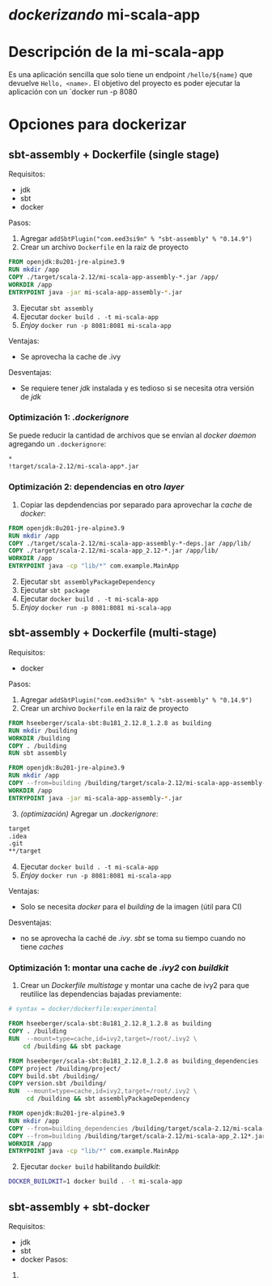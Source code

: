 # _dockerizando_ mi-scala-app

# Descripción de la mi-scala-app
Es una aplicación sencilla que solo tiene un endpoint `/hello/${name}` que devuelve `Hello, <name>.`
El objetivo del proyecto es poder ejecutar la aplicación con un `docker run -p 8080

# Opciones para dockerizar
## sbt-assembly + Dockerfile (single stage)
Requisitos:
- jdk
- sbt
- docker

Pasos:
1. Agregar `addSbtPlugin("com.eed3si9n" % "sbt-assembly" % "0.14.9")`
2. Crear un archivo `Dockerfile` en la raiz de proyecto 
```dockerfile
FROM openjdk:8u201-jre-alpine3.9
RUN mkdir /app
COPY ./target/scala-2.12/mi-scala-app-assembly-*.jar /app/
WORKDIR /app
ENTRYPOINT java -jar mi-scala-app-assembly-*.jar
```
3. Ejecutar `sbt assembly`
4. Ejecutar `docker build . -t mi-scala-app`
5. _Enjoy_ `docker run -p 8081:8081 mi-scala-app`

Ventajas:
- Se aprovecha la cache de .ivy

Desventajas:
- Se requiere tener _jdk_ instalada y es tedioso si se necesita otra versión de _jdk_

### Optimización 1: _.dockerignore_
Se puede reducir la cantidad de archivos que se envían al _docker daemon_ agregando un `.dockerignore`:
```bash
*
!target/scala-2.12/mi-scala-app*.jar
```
### Optimización 2: dependencias en otro _layer_
1. Copiar las depdendencias por separado para aprovechar la _cache_ de _docker_:
```dockerfile
FROM openjdk:8u201-jre-alpine3.9
RUN mkdir /app
COPY ./target/scala-2.12/mi-scala-app-assembly-*-deps.jar /app/lib/
COPY ./target/scala-2.12/mi-scala-app_2.12-*.jar /app/lib/
WORKDIR /app
ENTRYPOINT java -cp "lib/*" com.example.MainApp
```
2. Ejecutar `sbt assemblyPackageDependency`
2. Ejecutar `sbt package`
3. Ejecutar `docker build . -t mi-scala-app`
4. _Enjoy_ `docker run -p 8081:8081 mi-scala-app` 

## sbt-assembly + Dockerfile (multi-stage)
Requisitos:
- docker

Pasos:
1. Agregar `addSbtPlugin("com.eed3si9n" % "sbt-assembly" % "0.14.9")`
2. Crear un archivo `Dockerfile` en la raiz de proyecto 
```dockerfile
FROM hseeberger/scala-sbt:8u181_2.12.8_1.2.8 as building
RUN mkdir /building
WORKDIR /building
COPY . /building
RUN sbt assembly

FROM openjdk:8u201-jre-alpine3.9
RUN mkdir /app
COPY --from=building /building/target/scala-2.12/mi-scala-app-assembly-*.jar /app/
WORKDIR /app
ENTRYPOINT java -jar mi-scala-app-assembly-*.jar
```
3. _(optimización)_ Agregar un _.dockerignore_:
```bash
target
.idea
.git
**/target
``` 
4. Ejecutar `docker build . -t mi-scala-app`
5. _Enjoy_ `docker run -p 8081:8081 mi-scala-app`

Ventajas:
- Solo se necesita _docker_ para el _building_ de la imagen (útil para CI)

Desventajas:
- no se aprovecha la caché de _.ivy_. _sbt_ se toma su tiempo cuando no tiene _caches_

### Optimización 1: montar una cache de _.ivy2_ con _buildkit_
1. Crear un _Dockerfile_ _multistage_ y montar una cache de ivy2 para que reutilice las dependencias bajadas previamente:
```dockerfile
# syntax = docker/dockerfile:experimental

FROM hseeberger/scala-sbt:8u181_2.12.8_1.2.8 as building
COPY . /building
RUN  --mount=type=cache,id=ivy2,target=/root/.ivy2 \
    cd /building && sbt package

FROM hseeberger/scala-sbt:8u181_2.12.8_1.2.8 as building_dependencies
COPY project /building/project/
COPY build.sbt /building/
COPY version.sbt /building/
RUN  --mount=type=cache,id=ivy2,target=/root/.ivy2 \
     cd /building && sbt assemblyPackageDependency

FROM openjdk:8u201-jre-alpine3.9
RUN mkdir /app
COPY --from=building_dependencies /building/target/scala-2.12/mi-scala-app-assembly-*-deps.jar /app/lib/
COPY --from=building /building/target/scala-2.12/mi-scala-app_2.12*.jar /app/lib/
WORKDIR /app
ENTRYPOINT java -cp "lib/*" com.example.MainApp
```
2. Ejecutar `docker build` habilitando _buildkit_:
```bash
DOCKER_BUILDKIT=1 docker build . -t mi-scala-app
```
## sbt-assembly + sbt-docker
Requisitos:
- jdk
- sbt
- docker
Pasos:
1. 